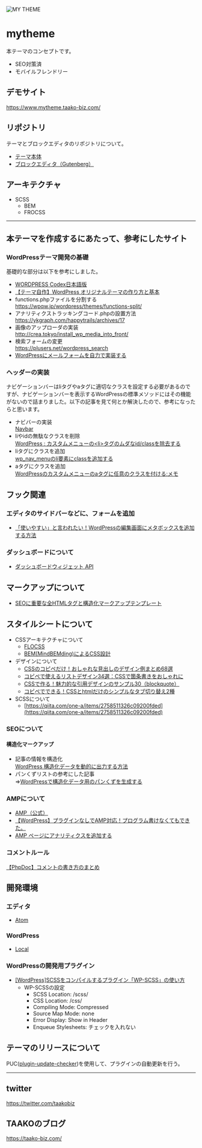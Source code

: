 ![MY THEME](https://user-images.githubusercontent.com/36348377/90158553-185b7280-ddca-11ea-827a-1b8d4d2f20dc.jpg)

# mytheme
本テーマのコンセプトです。
- SEO対策済
- モバイルフレンドリー

## デモサイト
https://www.mytheme.taako-biz.com/

## リポジトリ
テーマとブロックエディタのリポジトリについて。
- [テーマ本体](https://github.com/taako-502/mytheme)
- [ブロックエディタ（Gutenberg）](https://github.com/taako-502/mytheme-block)

## アーキテクチャ
- SCSS
  - BEM
  - FROCSS

<hr>

## 本テーマを作成するにあたって、参考にしたサイト
### WordPressテーマ開発の基礎
基礎的な部分は以下を参考にしました。

- [WORDPRESS Codex日本語版](https://wpdocs.osdn.jp/Main_Page)
- [【テーマ自作】WordPress オリジナルテーマの作り方と基本](https://webst8.com/blog/wordpress-theme-howto-make/)
- functions.phpファイルを分割する<br>
  https://wpqw.jp/wordpress/themes/functions-split/
- アナリティクストラッキングコード.phpの設置方法<br>
  https://ykgraph.com/happytrails/archives/17
- 画像のアップローダの実装<br>
  http://crea.tokyo/install_wp_media_into_front/
- 検索フォームの変更<br>
  https://plusers.net/wordpress_search
- [WordPressにメールフォームを自力で実装する](http://wordpress.ad5.jp/column/develop-mailform-for-wordpress/)

### ヘッダーの実装
ナビゲーションバーはliタグやaタグに適切なクラスを設定する必要があるのですが、ナビゲーションバーを表示するWordPressの標準メソッドにはその機能がないので詰まりました。以下の記事を見て何とか解決したので、参考になったらと思います。

- ナビバーの実装<br>
  [Navbar](https://getbootstrap.jp/docs/4.2/components/navbar/)
- liやidの無駄なクラスを削除<br>
  [WordPress : カスタムメニューの\<li\>タグのムダなid/classを除去する](https://hacknote.jp/archives/36137/)
- liタグにクラスを追加<br>
  [wp_nav_menuのli要素にclassを追加する](https://nldot.info/add-class-to-the-li-element-of-the-wp_nav_menu/)
- aタグにクラスを追加<br>
  [WordPressのカスタムメニューのaタグに任意のクラスを付ける:メモ](https://webutubutu.com/webdesign/3692)

## フック関連
### エディタのサイドバーなどに、フォームを追加<br>
- [「使いやすい」と言われたい！WordPressの編集画面にメタボックスを追加する方法](https://www.webprofessional.jp/adding-meta-boxes-post-types-wordpress/)

### ダッシュボードについて
- [ダッシュボードウィジェット API](https://wpdocs.osdn.jp/%E3%83%80%E3%83%83%E3%82%B7%E3%83%A5%E3%83%9C%E3%83%BC%E3%83%89%E3%82%A6%E3%82%A3%E3%82%B8%E3%82%A7%E3%83%83%E3%83%88_API)

## マークアップについて
- [SEOに重要な全HTMLタグと構造化マークアップテンプレート](https://www.cloudeffects.com/seo/html-structured-markup)

## スタイルシートについて
- CSSアーキテクチャについて
  - [FLOCSS](https://github.com/hiloki/flocss)
  - [BEM(MindBEMding)によるCSS設計](https://github.com/manabuyasuda/styleguide/blob/master/how-to-bem.md)
- デザインについて
  - [CSSのコピペだけ！おしゃれな見出しのデザイン例まとめ68選](https://saruwakakun.com/html-css/reference/h-design)
  - [コピペで使えるリストデザイン34選：CSSで箇条書きをおしゃれに](https://saruwakakun.com/html-css/reference/ul-ol-li-design)
  - [CSSで作る！魅力的な引用デザインのサンプル30（blockquote）](https://saruwakakun.com/html-css/reference/blockquote)
  - [コピペでできる！CSSとhtmlだけのシンプルなタブ切り替え2種](https://copypet.jp/1027/)
- SCSSについて
  - [https://qiita.com/one-a/items/2758511326c09200fded](https://qiita.com/one-a/items/2758511326c09200fded)

### SEOについて
#### 構造化マークアップ
- 記事の情報を構造化<br>
  [WordPress 構造化データを動的に出力する方法](https://hirashimatakumi.com/blog/3192.html)
- パンくずリストの参考にした記事<br>
  ⇒[WordPressで構造化データ用のパンくずを生成する](https://gimmicklog.com/wordpress/810/)

### AMPについて
- [AMP（公式）](https://amp.dev/ja/)
- [【WordPress】プラグインなしでAMP対応！プログラム書けなくてもできた。](https://gk2.jp/amppage-support-without-plug-in-i-could-do-it-without-writing-program/)
- [AMP ページにアナリティクスを追加する](https://developers.google.com/analytics/devguides/collection/amp-analytics/?hl=ja)

### コメントルール
[【PhpDoc】コメントの書き方のまとめ](https://blog.flavacube.com/2010/04/%E3%80%90phpdoc%E3%80%91%E3%82%B3%E3%83%A1%E3%83%B3%E3%83%88%E3%81%AE%E6%9B%B8%E3%81%8D%E6%96%B9%E3%81%AE%E3%81%BE%E3%81%A8%E3%82%81/)

## 開発環境
### エディタ
- [Atom](https://atom.io/)

### WordPress
- [Local](https://local.getflywheel.com/)

### WordPressの開発用プラグイン
- [[WordPress]SCSSをコンパイルするプラグイン「WP-SCSS」の使い方](https://qiita.com/super-mana-chan/items/42b207ad2e216ac6a638)
  - WP-SCSSの設定
    - SCSS Location: /scss/
    - CSS Location: /css/
    - Compiling Mode: Compressed
    - Source Map Mode: none
    - Error Display: Show in Header
    - Enqueue Stylesheets: チェックを入れない

## テーマのリリースについて
PUC([plugin-update-checker](https://github.com/YahnisElsts/plugin-update-checker))を使用して、プラグインの自動更新を行う。

<hr>

## twitter
https://twitter.com/taakobiz

## TAAKOのブログ
https://taako-biz.com/
